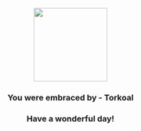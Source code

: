 <p align="center">
    <img src="https://raw.githubusercontent.com/PokeAPI/sprites/master/sprites/pokemon/324.png" width="150" height="150">
</p>
<h3 align="center">You were embraced by - <b>Torkoal</b></h3>
<h3 align="center">Have a wonderful day!</h3>
